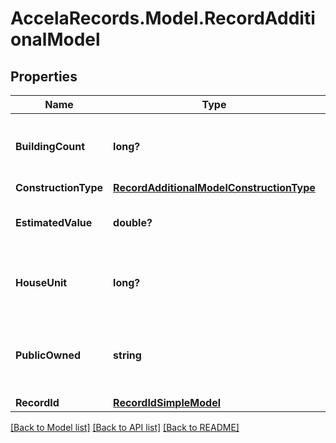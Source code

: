 # AccelaRecords.Model.RecordAdditionalModel
## Properties

Name | Type | Description | Notes
------------ | ------------- | ------------- | -------------
**BuildingCount** | **long?** | The number of buildings associated with the record. | [optional] 
**ConstructionType** | [**RecordAdditionalModelConstructionType**](RecordAdditionalModelConstructionType.md) |  | [optional] 
**EstimatedValue** | **double?** | The application&#39;s estimated value. | [optional] 
**HouseUnit** | **long?** | The house unit associated with the application. | [optional] 
**PublicOwned** | **string** | A flag that indicates whether or not the public owns the item. | [optional] 
**RecordId** | [**RecordIdSimpleModel**](RecordIdSimpleModel.md) |  | [optional] 

[[Back to Model list]](../README.md#documentation-for-models) [[Back to API list]](../README.md#documentation-for-api-endpoints) [[Back to README]](../README.md)

